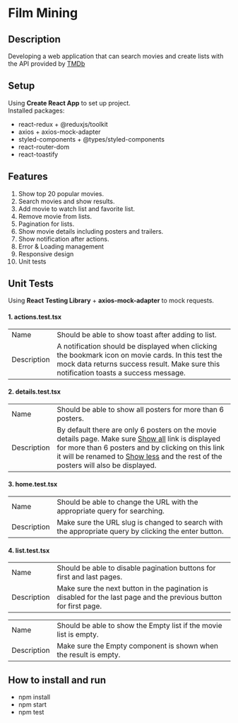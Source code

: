 # Film Mining
## Description

Developing a web application that can search movies and create lists with the API provided by [TMDb](https://www.themoviedb.org/documentation/api)

## Setup

Using **Create React App** to set up project.\
Installed packages:

- react-redux + @reduxjs/toolkit
- axios + axios-mock-adapter
- styled-components + @types/styled-components
- react-router-dom
- react-toastify

## Features

1. Show top 20 popular movies.
2. Search movies and show results.
3. Add movie to watch list and favorite list.
4. Remove movie from lists.
5. Pagination for lists.
6. Show movie details including posters and trailers.
7. Show notification after actions.
8. Error & Loading management
9. Responsive design
10. Unit tests

## Unit Tests

Using **React Testing Library** + **axios-mock-adapter** to mock requests.

#### 1. actions.test.tsx
<table>
<tr>
<td>Name</td>
<td>Should be able to show toast after adding to list.</td>
</tr>
<tr>
<td>Description</td>
<td>A notification should be displayed when clicking the bookmark icon on movie cards. In this test the mock data returns success result. Make sure this notification toasts a success message.</td>
</tr>
</table>

#### 2. details.test.tsx
<table>
<tr>
<td>Name</td>
<td>Should be able to show all posters for more than 6 posters.</td>
</tr>
<tr>
<td>Description</td>
<td>By default there are only 6 posters on the movie details page. Make sure <ins>Show all</ins> link is displayed for more than 6 posters and by clicking on this link it will be renamed to <ins>Show less</ins> and the rest of the posters will also be displayed.</td>
</tr>
</table>

#### 3. home.test.tsx
<table>
<tr>
<td>Name</td>
<td>Should be able to change the URL with the appropriate query for searching.</td>
</tr>
<tr>
<td>Description</td>
<td>Make sure the URL slug is changed to search with the appropriate query by clicking the enter button.</td>
</tr>
</table>

#### 4. list.test.tsx
<table>
<tr>
<td>Name</td>
<td>Should be able to disable pagination buttons for first and last pages.</td>
</tr>
<tr>
<td>Description</td>
<td>Make sure the next button in the pagination is disabled for the last page and the previous button for first page.</td>
</tr>
<table>
<tr>
<td>Name</td>
<td>Should be able to show the Empty list if the movie list is empty.</td>
</tr>
<tr>
<td>Description</td>
<td>Make sure the Empty component is shown when the result is empty.</td>
</tr>
</table>

## How to install and run

- npm install
- npm start
- npm test